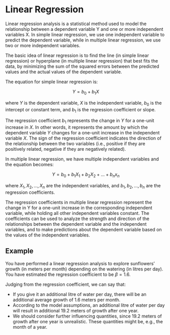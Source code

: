# Linear Regression

Linear regression analysis is a statistical method used to model the relationship between a dependent variable Y and one or more independent variables X. In simple linear regression, we use one independent variable to predict the dependent variable, while in multiple linear regression, we use two or more independent variables.

The basic idea of linear regression is to find the line (in simple linear regression) or hyperplane (in multiple linear regression) that best fits the data, by minimizing the sum of the squared errors between the predicted values and the actual values of the dependent variable.

The equation for simple linear regression is:

$$Y = b_0 + b_1X$$

where $Y$ is the dependent variable, $X$ is the independent variable, $b_0$ is the intercept or constant term, and $b_1$ is the regression coefficient or slope.

The regression coefficient $b_1$ represents the change in $Y$ for a one-unit increase in $X$. In other words, it represents the amount by which the dependent variable $Y$ changes for a one-unit increase in the independent variable $X$. The sign of the regression coefficient indicates the direction of the relationship between the two variables (i.e., positive if they are positively related, negative if they are negatively related).

In multiple linear regression, we have multiple independent variables and the equation becomes:

$$Y = b_0 + b_1X_1 + b_2X_2 + ... + b_nx_n$$

where $X_1, X_2, ..., X_n$ are the independent variables, and $b_1, b_2, ..., b_n$ are the regression coefficients.

The regression coefficients in multiple linear regression represent the change in Y for a one-unit increase in the corresponding independent variable, while holding all other independent variables constant. The coefficients can be used to analyze the strength and direction of the relationships between the dependent variable and the independent variables, and to make predictions about the dependent variable based on the values of the independent variables.

## Example

You have performed a linear regression analysis to explore sunflowers’ growth (in meters per month)
depending on the watering (in litres per day). You have estimated the regression coefficient to be $β = 1.6$. 

Judging from the regression coefficient, we can say that:
- If you give it an additional litre of water per day, there will be an additional average growth of 1.6 meters per month.
- According to the model assumptions, an additional litre of water per day will result in additional 19.2 meters of growth after one year.
- We should consider further influencing quantities, since 19.2 meters of growth after one year is unrealistic. These quantities might be, e.g., the month of a year.
